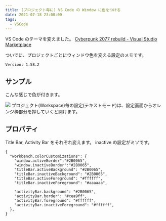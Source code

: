 ```yaml
---
title: (プロジェクト毎に) VS Code の Window に色をつける
date: 2021-07-18 23:00:00
tags:
  - VSCode
---
```


VS Code のテーマを変えました。
[Cyberpunk 2077 rebuild \- Visual Studio Marketplace](https://marketplace.visualstudio.com/items?itemName=Carlos18mz.cyberpunk-2077-rebuild)

ついでに、プロジェクトごとにウィンドウ色を変える設定のメモです。

`Version: 1.58.2`

## サンプル

こんな感じで色が付きます。

![](https://elzup-image-storage.s3.amazonaws.com/blog/window-color-config.png)
プロジェクト(Workspace)毎の設定(テキストモード)は、設定画面からオレンジ枠部分を押していくと開けます。

## プロパティ

Title Bar, Activity Bar をそれぞれ変えます。
inactive の設定がミソです。

```
{
  "workbench.colorCustomizations": {
    "window.activeBorder":"#2B0065",
    "window.inactiveBorder":"#2B0065",
    "titleBar.activeBackground": "#2B0065",
    "titleBar.inactiveBackground": "#2B0065",
    "titleBar.activeForeground": "#ffffff",
    "titleBar.inactiveForeground": "#aaaaaa",

    "activityBar.background": "#2B0065",
    "activityBar.border": "#cea9ff",
    "activityBar.foreground": "#ffffff",
    "activityBar.inactiveForeground": "#ffffff",
  },
}
```
